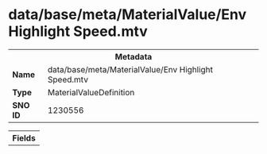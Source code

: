 <h1>data/base/meta/MaterialValue/Env Highlight Speed.mtv</h1><table><tr><th colspan="100%">Metadata</th></tr><tr><td><b>Name</b></td><td>data/base/meta/MaterialValue/Env Highlight Speed.mtv</td></tr><tr><td><b>Type</b></td><td>MaterialValueDefinition</td></tr><tr><td><b>SNO ID</b></td><td>1230556</td></tr></table>

<table><tr><th colspan="100%">Fields</th></tr></table>

